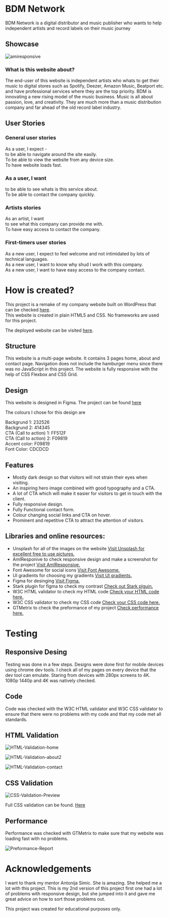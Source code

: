 # BDM Network 

BDM Network is a digital distributor and music publisher who wants to help independent artists and record labels on their music journey

## Showcase

![amiresponsive](https://user-images.githubusercontent.com/47572512/152343220-bed21ef9-6d29-4620-8ec9-94399a4211ef.png)


### What is this website about?

The end-user of this website is independent artists who whats to get their music to digital stores such as Spotify, Deezer, Amazon Music, Beatport etc. and have professional services where they are the top priority. BDM is innovating a new rising model of the music business. Music is all about passion, love, and creativity. They are much more than a music distribution company and far ahead of the old record label industry.

## User Stories

### General user stories
As a user, I expect - \
to be able to navigate around the site easily. \
To be able to view the website from any device size. \
To have website loads fast. 

### As a user, I want
to be able to see whats is this service about. \
To be able to contact the company quickly. 

### Artists stories
As an artist, I want \
to see what this company can provide me with. \
To have easy access to contact the company. 

### First-timers user stories
As a new user, I expect to feel welcome and not intimidated by lots of technical languages. \
As a new user, I want to know why shud I work with this company. \
As a new user, I want to have easy access to the company contact. 

# How is created?

This project is a remake of my company website built on WordPress that can be checked [here](https://bdm.network/). \
This website is created in plain HTML5 and CSS. No frameworks are used for this project. 

The deployed website can be visited [here](https://tonnyg95.github.io/ci-projectnew/).

## Structure

This website is a multi-page website. It contains 3 pages home, about and contact page. Navigation does not include the hamburger menu since there was no JavaScript in this project. The website is fully responsive with the help of CSS Flexbox and CSS Grid. 

## Design

This website is designed in Figma. The project can be found [here](https://www.figma.com/file/olr948PP31WCGqXlBKfSOY/BDM-ReDesing-%7C-Home?node-id=0%3A1)

The colours I chose for this design are 

Backgrund 1: 232526 \
Backgrund 2: 414345 \
CTA (Call to action) 1: FF512F \
CTA (Call to action) 2: F09819 \
Accent color: F09819 \
Font Color: CDCDCD 

## Features

* Mostly dark design so that visitors will not strain their eyes when visiting.
* An inspiring hero image combined with good typography and a CTA. 
* A lot of CTA which will make it easier for visitors to get in touch with the client.
* Fully responsive design.
* Fully Functional contact form.
* Colour changing social links and CTA on hover.
* Prominent and repetitive CTA to attract the attention of visitors.

## Libraries and online resources:

* Unsplash for all of the images on the website [Visit Unsplash for excellent free to use pictures.](https://unsplash.com/)
* AmIResponive to check responsive design and make a screenshot for the project [Visit AmIResponsive.](http://ami.responsivedesign.is/)
* Font Awesome for social icons [Visit Font Awesome.](https://fontawesome.com/)
* UI gradients for choosing my gradients [Visit UI gradients.](https://uigradients.com/)
* Figma for desinging [Visit Figma.](https://www.figma.com/)
* Stark plugin for figma to check my contrast [Check out Stark plguin.](https://www.figma.com/community/plugin/732603254453395948/Stark)
* W3C HTML validator to check my HTML code [Check your HTML code here.](https://validator.w3.org/)
* W3C CSS validator to check my CSS code [Check your CSS code here.](https://jigsaw.w3.org/css-validator/)
* GTMetrix to check the preformance of my project [Check performance here.](https://gtmetrix.com/)

# Testing

## Responsive Desing

Testing was done in a few steps. Designs were done first for mobile devices using chrome dev tools. I check all of my pages on every device that the dev tool can emulate. Staring from devices with 280px screens to 4K. 1080p 1440p and 4K was natively checked.

## Code

Code was checked with the W3C HTML validator and W3C CSS validator to ensure that there were no problems with my code and that my code met all standards.

## HTML Validation

![HTML-Validation-home](https://user-images.githubusercontent.com/47572512/152343362-a89e4fa8-c668-4535-b388-517d8a173d9a.png)

![HTML-Validation-about2](https://user-images.githubusercontent.com/47572512/152343428-c352ba62-e794-44ae-8068-5cd8806e0297.png)

![HTML-Validation-contact](https://user-images.githubusercontent.com/47572512/152343500-0630cb91-4a2d-4a95-bada-dd95ce758580.png)


## CSS Validation 

![CSS-Validation-Preview](https://user-images.githubusercontent.com/47572512/152343575-e58989ca-d81c-4cbb-a6a3-da252b232468.png)

Full CSS validation can be found. [Here](https://drive.google.com/file/d/10y4IewpAc6yYmYOJMw6z65oZ8gQoDTV0/view)

## Performance

Performance was checked with GTMetrix to make sure that my website was loading fast with no problems. 

![Preformance-Report](https://user-images.githubusercontent.com/47572512/152343633-8c2c094c-e58a-4973-84e2-87014d3420fe.png)


# Acknowledgements

I want to thank my mentor Antonija Simic. She is amazing. She helped me a lot with this project. This is my 2nd version of this project first one had a lot of problems with responsive design, but she jumped into it and gave me great advice on how to sort those problems out.

This project was created for educational purposes only.

